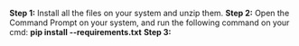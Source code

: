 **Step 1:** Install all the files on your system and unzip them.
**Step 2:** Open the Command Prompt on your system, and run the following command on your cmd:
             **pip install --requirements.txt**
**Step 3:** 
